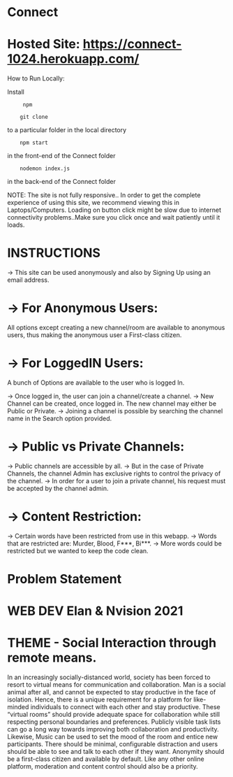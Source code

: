 # Connect

# Hosted Site: https://connect-1024.herokuapp.com/

How to Run Locally: 

Install 
         
         npm

        git clone
to a particular folder in the local directory        
        
        npm start 
in the front-end of the Connect folder
        
        nodemon index.js
in the back-end of the Connect folder
       
       
NOTE: The site is not fully responsive.. In order to get the complete experience of using this site, we recommend viewing this in Laptops/Computers.
      Loading on button click might be slow due to internet connectivity problems..Make sure you click once and wait patiently until it loads.

# INSTRUCTIONS

   -> This site can be used anonymously and also by Signing Up using an email address.
 
 # -> For Anonymous Users: 
   
   All options except creating a new channel/room are available to anonymous users, thus making the anonymous user a First-class citizen.
 
 # -> For LoggedIN Users:
   
   A bunch of Options are available to the user who is logged In. 
   
   -> Once logged in, the user can join a channel/create a channel.
   -> New Channel can be created, once logged in. The new channel may either be Public or Private.
   -> Joining a channel is possible by searching the channel name in the Search option provided. 
   
 # -> Public vs Private Channels:
 
   -> Public channels are accessible by all.
   -> But in the case of Private Channels, the channel Admin has exclusive rights to control the privacy of the channel.
   -> In order for a user to join a private channel, his request must be accepted by the channel admin.
   
 # -> Content Restriction:
   
   -> Certain words have been restricted from use in this webapp.
   -> Words that are restricted are: Murder, Blood, F***, Bi***.
   -> More words could be restricted but we wanted to keep the code clean.
  

# Problem Statement 
# WEB DEV Elan & Nvision 2021



# THEME - Social Interaction through remote means.

In an increasingly socially-distanced world, society has been forced to resort to virtual means for communication and collaboration. Man is a social animal after all, and cannot be expected to stay productive in the face of isolation. Hence, there is a unique requirement for a platform for like-minded individuals to connect with each other and stay productive. These “virtual rooms” should provide adequate space for collaboration while still respecting personal boundaries and preferences. Publicly visible task lists can go a long way towards improving both collaboration and productivity. Likewise, Music can be used to set the mood of the room and entice new participants. There should be minimal, configurable distraction and users should be able to see and talk to each other if they want. Anonymity should be a first-class citizen and available by default. Like any other online platform, moderation and content control should also be a priority.

